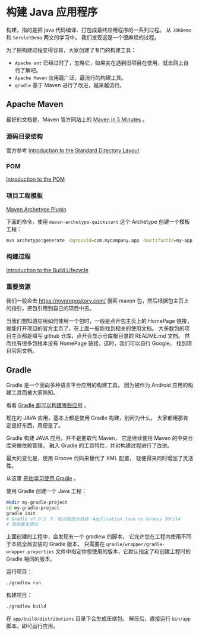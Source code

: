 #  构建 Java 应用程序

构建，指的是把 java 代码编译、打包成最终应用程序的一系列过程。
从 `JDKDemo` 和 `ServletDemo` 两文的学习中，
我们发现这是一个很麻烦的过程。

为了把构建过程变得容易，大家创建了专门的构建工具：
- `Apache ant` 已经过时了，忽略它，如果实在遇到旧项目在使用，就去网上自行了解吧。
- `Apache Maven` 应用最广泛，最流行的构建工具。
- `gradle` 基于 Maven 进行了改进，越来越流行。

## Apache Maven
最好的文档是，Maven 官方网站上的
[Maven in 5 Minutes](https://maven.apache.org/guides/getting-started/maven-in-five-minutes.html)
。

### 源码目录结构
官方参考
[Introduction to the Standard Directory Layout](https://maven.apache.org/guides/introduction/introduction-to-the-standard-directory-layout.html)
### POM
[Introduction to the POM](https://maven.apache.org/guides/introduction/introduction-to-the-pom.html)
### 项目工程模板
[Maven Archetype Plugin](https://maven.apache.org/archetype/maven-archetype-plugin/index.html)

下面的命令，使用 `maven-archetype-quickstart` 这个 Archetype 创建一个模板工程：
```bash
mvn archetype:generate -DgroupId=com.mycompany.app -DartifactId=my-app -DarchetypeArtifactId=maven-archetype-quickstart -DarchetypeVersion=1.4 -DinteractiveMode=false
```
### 构建过程
[Introduction to the Build Lifecycle](https://maven.apache.org/guides/introduction/introduction-to-the-lifecycle.html)

### 重要资源

我们一般会去 https://mvnrepository.com/
搜索 maven 包，然后根据包主页上的指引，把包引用到自己的项目中去。

当我们想知道应用如何使用一个包时，一般是点开包主页上的 HomePage 链接，
就能打开项目的官方主页了，在上面一般能找到相关的使用文档。
大多数包的项目主页都是填写 github 仓库，点开会显示仓库根目录的 README.md 文档。
然而也有很多包根本没有 HomePage 链接，这时，我们可以自行 Google，
找到项目官网文档。 

## Gradle

Gradle 是一个面向多种语言平台应用的构建工具，
因为被作为 Android 应用的构建工具而被大家熟知。

看看 [Gradle 都可以构建哪些应用](https://docs.gradle.org/current/samples/index.html) 。

现在的 JAVA 应用，基本上都是使用 Gradle 构建，别问为什么，
大家都用那肯定是好东西，用便是了。

Gradle 构建 JAVA 应用，并不是要取代 Maven，
它是继续使用 Maven 的中央仓库来做依赖管理，
融入 Gradle 的工具特性，并对构建过程进行了改进。

最大的变化是，使用 Groove 代码来替代了 XML 配置，
轻便得来同时增加了灵活性。

从这里 [开始学习使用 Gradle](https://docs.gradle.org/current/userguide/getting_started.html) 。

使用 Gradle 创建一个 Java 工程：
```bash
mkdir my-gradle-project
cd my-gradle-project
gradle init
# Gradle v7.0.2 下，依次按提示选择：Application Java no Groovy JUnit4
# 其他版本类似
```

上面创建的工程中，会发现有一个 gradlew 的脚本，
它允许您在工程内使用不同于本机全局安装的 Gradle 版本，
只需要在 `gradle/wrapper/gradle-wrapper.properties`
文件中指定你想使用的版本，它默认指定了和创建工程时的 Gradle 相同的版本。

运行项目：
```bash
./gradlew run
```

构建项目：
```bash
./gradlew build
```

在 `app/build/distributions` 目录下会生成压缩包。
解压后，直接运行 `bin/app` 脚本，即可运行应用。
